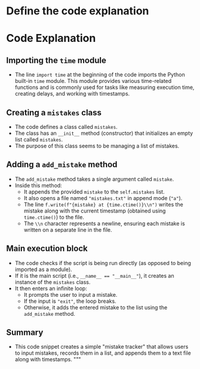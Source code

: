 # Define the code explanation 
# Code Explanation

## Importing the `time` module
- The line `import time` at the beginning of the code imports the Python built-in `time` module. This module provides various time-related functions and is commonly used for tasks like measuring execution time, creating delays, and working with timestamps.

## Creating a `mistakes` class
- The code defines a class called `mistakes`.
- The class has an `__init__` method (constructor) that initializes an empty list called `mistakes`.
- The purpose of this class seems to be managing a list of mistakes.

## Adding a `add_mistake` method
- The `add_mistake` method takes a single argument called `mistake`.
- Inside this method:
    - It appends the provided `mistake` to the `self.mistakes` list.
    - It also opens a file named `"mistakes.txt"` in append mode (`"a"`).
    - The line `f.write(f"{mistake} at {time.ctime()}\\n")` writes the mistake along with the current timestamp (obtained using `time.ctime()`) to the file.
    - The `\\n` character represents a newline, ensuring each mistake is written on a separate line in the file.

## Main execution block
- The code checks if the script is being run directly (as opposed to being imported as a module).
- If it is the main script (i.e., `__name__ == "__main__"`), it creates an instance of the `mistakes` class.
- It then enters an infinite loop:
    - It prompts the user to input a mistake.
    - If the input is `"exit"`, the loop breaks.
    - Otherwise, it adds the entered mistake to the list using the `add_mistake` method.

## Summary
- This code snippet creates a simple "mistake tracker" that allows users to input mistakes, records them in a list, and appends them to a text file along with timestamps.
"""

